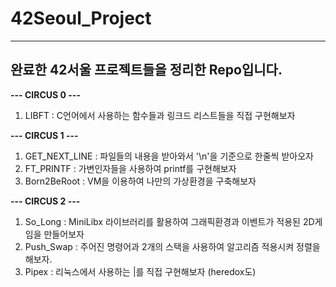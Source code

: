 # 42Seoul_Project
---
## 완료한 42서울 프로젝트들을 정리한 Repo입니다.

__--- CIRCUS 0 ---__

1. LIBFT			: C언어에서 사용하는 함수들과 링크드 리스트들을 직접 구현해보자

__--- CIRCUS 1 ---__

1. GET_NEXT_LINE	: 파일들의 내용을 받아와서 '\n'을 기준으로 한줄씩 받아오자
2. FT_PRINTF		: 가변인자들을 사용하여 printf를 구현해보자
3. Born2BeRoot		: VM을 이용하여 나만의 가상환경을 구축해보자

__--- CIRCUS 2 ---__

1. So_Long			: MiniLibx 라이브러리를 활용하여 그래픽환경과 이벤트가 적용된 2D게임을 만들어보자
2. Push_Swap		: 주어진 명령어과 2개의 스택을 사용하여 알고리즘 적용시켜 정렬을 해보자.
3. Pipex			: 리눅스에서 사용하는 |를 직접 구현해보자 (heredox도)
